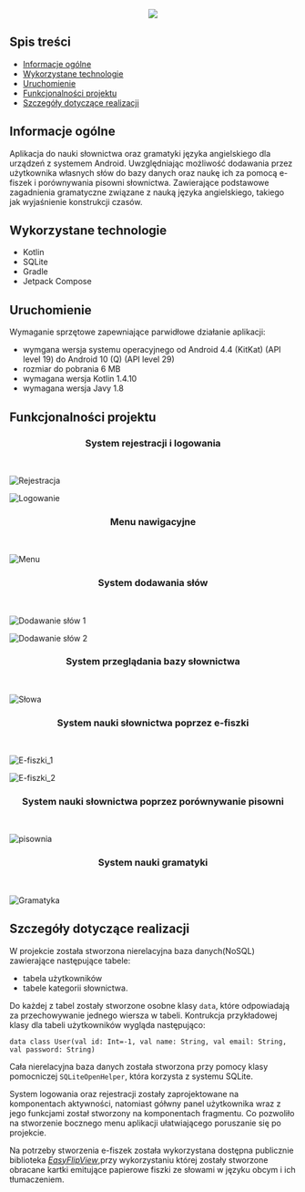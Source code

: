 <p align="center">
   <img src="./photo/v1.svg"> 
</p>

## Spis treści
* [Informacje ogólne](#informacje-ogólne)
* [Wykorzystane technologie](#wykorzystane-technologie)
* [Uruchomienie](#uruchomienie)
* [Funkcjonalności projektu](#funkcjonalności-projektu)
* [Szczegóły dotyczące realizacji](#szczegóły-dotyczące-realizacji)



## Informacje ogólne
Aplikacja do nauki słownictwa oraz gramatyki języka 
angielskiego dla urządzeń z systemem Android. Uwzględniając możliwość dodawania 
przez użytkownika własnych słów do bazy danych oraz naukę ich za pomocą e-fiszek i 
porównywania pisowni słownictwa. Zawierające podstawowe zagadnienia gramatyczne związane z nauką
języka angielskiego, takiego jak wyjaśnienie konstrukcji czasów.

## Wykorzystane technologie
- Kotlin
- SQLite
- Gradle
- Jetpack Compose


## Uruchomienie
Wymaganie sprzętowe zapewniające parwidłowe działanie aplikacji:
- wymgana wersja systemu operacyjnego od Android 4.4 (KitKat) (API level 19) do Android 10 (Q) (API level 29)
- rozmiar do pobrania 6 MB
- wymagana wersja Kotlin 1.4.10
- wymagana wersja Javy 1.8

## Funkcjonalności projektu
<h3 align="center"> System rejestracji i logowania </h3> <br>

![Rejestracja](./photo/rejestracja.png)

![Logowanie](./photo/logowanie.png)

<h3 align="center"> Menu nawigacyjne </h3> <br>

![Menu](./photo/menu.png)

<h3 align="center"> System dodawania słów </h3> <br>

![Dodawanie słów 1](./photo/dodawanie_slow_1.png)

![Dodawanie słów 2](./photo/dodawanie_slow_2.png)

<h3 align="center"> System przeglądania bazy słownictwa </h3> <br>

![Słowa](./photo/slowa.png)

<h3 align="center"> System nauki słownictwa poprzez e-fiszki</h3> <br>

![E-fiszki_1](./photo/e-fiszki_1.png)

![E-fiszki_2](./photo/e-fiszki_2.png)

<h3 align="center">System nauki słownictwa poprzez porównywanie pisowni </h3> <br>

![pisownia](./photo/pisowinia.png)

<h3 align="center">System nauki gramatyki </h3> <br>

![Gramatyka](./photo/gramatyka.png)

## Szczegóły dotyczące realizacji
W projekcie została stworzona nierelacyjna baza danych(NoSQL) zawierające następujące tabele:
- tabela użytkowników
- tabele kategorii słownictwa.

Do każdej z tabel zostały stworzone osobne klasy `data`, które odpowiadają za przechowywanie jednego wiersza w tabeli. Kontrukcja przykładowej klasy dla tabeli
użytkowników wygląda następująco:

`data class User(val id: Int=-1, val name: String, val email: String, val password: String)`

Cała nierelacyjna baza danych została stworzona przy pomocy klasy pomocniczej `SQLiteOpenHelper`, która korzysta z systemu SQLite. 

System logowania oraz rejestracji zostały zaprojektowane na komponentach aktywności, natomiast gółwny panel użytkownika wraz z jego funkcjami został stworzony 
na komponentach fragmentu. Co pozwoliło na stworzenie bocznego menu aplikacji ułatwiającego poruszanie się po projekcie. 

Na potrzeby stworzenia e-fiszek została wykorzystana dostępna publicznie biblioteka [_EasyFlipView_](https://github.com/wajahatkarim3/EasyFlipView),przy wykorzystaniu której
zostały stworzone obracane kartki emitujące papierowe fiszki ze słowami w języku obcym i ich tłumaczeniem.






